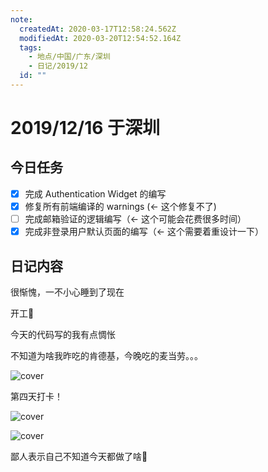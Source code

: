 ```yaml
---
note:
  createdAt: 2020-03-17T12:58:24.562Z
  modifiedAt: 2020-03-20T12:54:52.164Z
  tags:
    - 地点/中国/广东/深圳
    - 日记/2019/12
  id: ""
---
```


# 2019/12/16 于深圳

## 今日任务

- [x] 完成 Authentication Widget 的编写
- [x] 修复所有前端编译的 warnings (<- 这个修复不了)
- [ ] 完成邮箱验证的逻辑编写（<- 这个可能会花费很多时间）
- [x] 完成非登录用户默认页面的编写（<- 这个需要着重设计一下）

## 日记内容

<!-- @timer "date":"Mon Dec 16 2019 09:59:49 GMT+0800 (CST)" -->

很惭愧，一不小心睡到了现在

<!-- @timer "date":"Mon Dec 16 2019 10:46:05 GMT+0800 (China Standard Time)","duration":"about 1 hour" -->

开工:muscle:

<!-- @timer "date":"Mon Dec 16 2019 18:16:25 GMT+0800 (China Standard Time)","duration":"about 8 hours" -->

今天的代码写的我有点惆怅

<!-- @timer "date":"Mon Dec 16 2019 18:50:41 GMT+0800 (China Standard Time)","duration":"34 minutes" -->

不知道为啥我昨吃的肯德基，今晚吃的麦当劳。。。

![cover](https://i.loli.net/2019/12/16/1VhRLUnuOsHoaQe.jpg)

<!-- @timer "date":"Mon Dec 16 2019 19:39:56 GMT+0800 (China Standard Time)","duration":"about 1 hour" -->

第四天打卡！

![cover](https://i.loli.net/2019/12/16/6Exs98rNvpwCuVc.jpg)

<!-- @timer "date":"Mon Dec 16 2019 20:15:25 GMT+0800 (China Standard Time)","duration":"35 minutes" -->

![cover](https://i.loli.net/2019/12/16/KHxqSkCAyPXo3ZW.jpg)

<!-- @timer "date":"Mon Dec 16 2019 23:23:50 GMT+0800 (China Standard Time)","duration":"about 3 hours" -->

鄙人表示自己不知道今天都做了啥:new_moon_with_face:

<!-- @timer "date":"Tue Dec 17 2019 00:37:35 GMT+0800 (China Standard Time)","duration":"about 1 hour" -->
